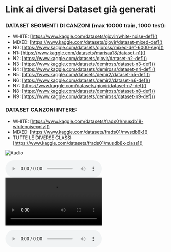 # Link ai diversi Dataset già generati

### DATASET SEGMENTI DI CANZONI (max 10000 train, 1000 test):

* WHITE: [https://www.kaggle.com/datasets/giovir/white-noise-def]()
* MIXED: [https://www.kaggle.com/datasets/giovir/dataset-mixed-def]()
* N0: [https://www.kaggle.com/datasets/gioross/mixed-def-6000-seg]()
* N1: [https://www.kaggle.com/datasets/marisaa18/dataset-n1]()
* N2: [https://www.kaggle.com/datasets/giovir/dataset-n2-def]()
* N3: [https://www.kaggle.com/datasets/demiross/dataset-n3-def]()
* N4: [https://www.kaggle.com/datasets/demiross/dataset-n4-def]()
* N5: [https://www.kaggle.com/datasets/demir2/dataset-n5-def]()
* N6: [https://www.kaggle.com/datasets/demir2/dataset-n6-def]()
* N7: [https://www.kaggle.com/datasets/giovir/dataset-n7-def]()
* N8: [https://www.kaggle.com/datasets/demiross/dataset-n8-def]()
* N9: [https://www.kaggle.com/datasets/demiross/dataset-n9-def]()

### DATASET CANZONI INTERE:

* WHITE: [https://www.kaggle.com/datasets/frads01/musdb18-whitenoiseonly]()
* MIXED: [https://www.kaggle.com/datasets/frads01/mwsdb8k]()
* TUTTE LE DIVERSE CLASSI: [https://www.kaggle.com/datasets/frads01/musdb8k-class]()

![Audio]()

<audio controls="controls">
  <source type="audio/wav" src="samples_e_valutazioni/white/sample_010_denoised.wav"></source>
  <p>Your browser does not support the audio element.</p>
</audio>
<video controls src="samples_e_valutazioni/intera_canzone_denoised_S1N1_WHITE_NOISE_(forkupines-semantics).mp4" title="Title"></video>


<audio controls src="samples_e_valutazioni/intera_canzone_noisy_S10N1-(WHITE_NOISE)-(forkupines-semantics).wav" title="Title"></audio>